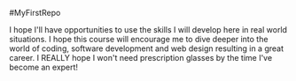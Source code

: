 #MyFirstRepo

I hope I'll have opportunities to use the skills I will develop here in real world situations. 
I hope this course will encourage me to dive deeper into the world of coding, software development and web design resulting in a great career. 
I REALLY hope I won't need prescription glasses by the time I've become an expert!
